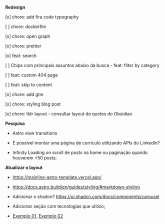 **Redesign**

[x] chore: add fira code typography

[ ] chore: dockerfile

[x] chore: open graph

[x] chore: prettier

[x] feat: search

[ ] Chips com principais assuntos abaixo da busca - feat: filter by category

[ ] feat: custom 404 page

[ ] feat: skip to content

[x] chore: add gtm

[x] chore: styling blog post

[x] chore: tldr layout - consultar layout de quotes do Obsidian

**Pesquisa**

- Astro view transitions

- É possível montar uma página de currículo utilizando APIs do LinkedIn?

- Infinity Loading on scroll de posts na home ou paginação quando houverem +50 posts;

**Atualizar o layout**

- https://mainline-astro-template.vercel.app/
- https://docs.astro.build/en/guides/styling/#markdown-styling
- Adicionar o shadcn? https://ui.shadcn.com/docs/components/carousel

- Adicionar seção com tecnologias que utilizo;
- [Exemplo 01](https://preview.themeforest.net/item/arter-cv-resume-portfolio-web-app-template/full_screen_preview/27008333?_ga=2.216075988.370116323.1607660090-1265588602.1607660075), [Exemplo 02](https://preview.themeforest.net/item/oblas-angular-portfolio-web-application/full_screen_preview/23654405?_ga=2.172633248.2001170672.1607660092-1265588602.1607660075)
